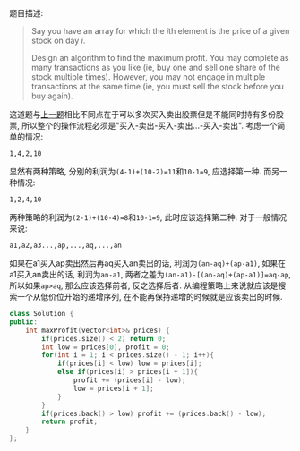 题目描述:

> Say you have an array for which the *i*th element is the price of a given stock on day *i*.
>
> Design an algorithm to find the maximum profit. You may complete as many transactions as you like (ie, buy one and sell one share of the stock multiple times). However, you may not engage in multiple transactions at the same time (ie, you must sell the stock before you buy again).

这道题与[上一题](http://xiadong.info/2016/09/leetcode-121-best-time-to-buy-and-sell-stock/)相比不同点在于可以多次买入卖出股票但是不能同时持有多份股票, 所以整个的操作流程必须是"买入-卖出-买入-卖出...-买入-卖出". 考虑一个简单的情况:

`1,4,2,10`

显然有两种策略, 分别的利润为`(4-1)+(10-2)=11`和`10-1=9`, 应选择第一种. 而另一种情况:

`1,2,4,10`

两种策略的利润为`(2-1)+(10-4)=8`和`10-1=9`, 此时应该选择第二种. 对于一般情况来说:

`a1,a2,a3...,ap,...,aq,...,an`

如果在a1买入ap卖出然后再aq买入an卖出的话, 利润为`(an-aq)+(ap-a1)`, 如果在a1买入an卖出的话, 利润为`an-a1`, 两者之差为`(an-a1)-[(an-aq)+(ap-a1)]=aq-ap`, 所以如果`ap>aq`, 那么应该选择前者, 反之选择后者. 从编程策略上来说就应该是搜索一个从低价位开始的递增序列, 在不能再保持递增的时候就是应该卖出的时候.

```c++
class Solution {
public:
    int maxProfit(vector<int>& prices) {
        if(prices.size() < 2) return 0;
        int low = prices[0], profit = 0;
        for(int i = 1; i < prices.size() - 1; i++){
            if(prices[i] < low) low = prices[i];
            else if(prices[i] > prices[i + 1]){
                profit += (prices[i] - low);
                low = prices[i + 1];
            }
        }
        if(prices.back() > low) profit += (prices.back() - low);
        return profit;
    }
};
```

